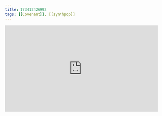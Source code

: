 ```yaml
---
title: 173412426992
tags: [[Covenant]], [[synthpop]]
---
```

<iframe allow="accelerometer; autoplay; clipboard-write; encrypted-media; gyroscope; picture-in-picture" allowfullscreen="" frameborder="0" height="281" id="youtube_iframe" src="https://www.youtube.com/embed/3qIXIHAmcKU?feature=oembed&amp;enablejsapi=1&amp;origin=https://safe.txmblr.com&amp;wmode=opaque" width="500"></iframe>
